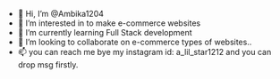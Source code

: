 - 👋 Hi, I’m @Ambika1204
- 👀 I’m interested in to make e-commerce websites
- 🌱 I’m currently learning Full Stack development
- 💞️ I’m looking to collaborate on e-commerce types of websites..
- 📫 you can reach me bye my instagram id: a_lil_star1212 and you can drop msg firstly.

<!---
Ambika1204/Ambika1204 is a ✨ special ✨ repository because its `README.md` (this file) appears on your GitHub profile.
You can click the Preview link to take a look at your changes.
--->
